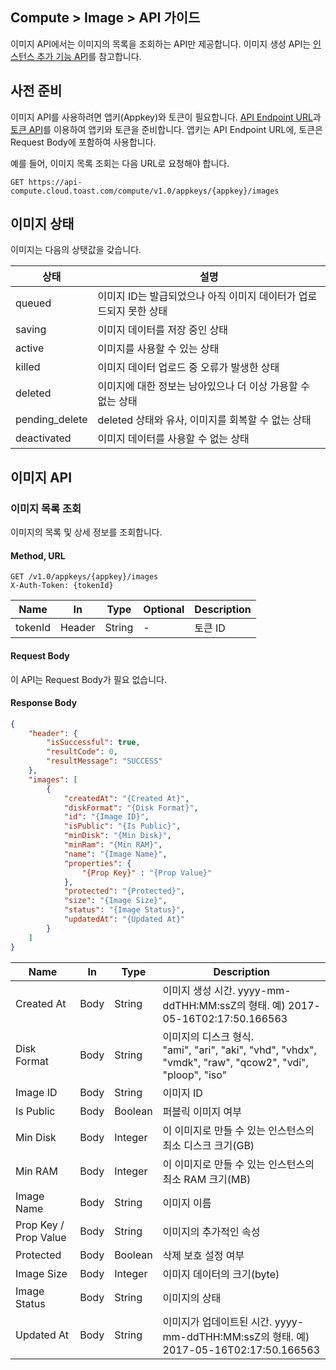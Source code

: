 ## Compute > Image > API 가이드

이미지 API에서는 이미지의 목록을 조회하는 API만 제공합니다. 이미지 생성 API는 [인스턴스 추가 기능 API](/Compute/Instance/ko/api-guide/#_15)를 참고합니다.

## 사전 준비

이미지 API를 사용하려면 앱키(Appkey)와 토큰이 필요합니다. [API Endpoint URL](/Compute/Instance/ko/api-guide/#api-endpoint-url)과 [토큰 API](/Compute/Instance/ko/api-guide/#api)를 이용하여 앱키와 토큰을 준비합니다. 앱키는 API Endpoint URL에, 토큰은 Request Body에 포함하여 사용합니다.

예를 들어, 이미지 목록 조회는 다음 URL로 요청해야 합니다.

	GET https://api-compute.cloud.toast.com/compute/v1.0/appkeys/{appkey}/images

## 이미지 상태
이미지는 다음의 상탯값을 갖습니다.

| 상태 | 설명 |
| -- | -- |
| queued | 이미지 ID는 발급되었으나 아직 이미지 데이터가 업로드되지 못한 상태 |
| saving | 이미지 데이터를 저장 중인 상태 |
| active | 이미지를 사용할 수 있는 상태 |
| killed | 이미지 데이터 업로드 중 오류가 발생한 상태 |
| deleted | 이미지에 대한 정보는 남아있으나 더 이상 가용할 수 없는 상태 |
| pending_delete | deleted 상태와 유사, 이미지를 회복할 수 없는 상태 |
| deactivated | 이미지 데이터를 사용할 수 없는 상태 |

## 이미지 API

### 이미지 목록 조회

이미지의 목록 및 상세 정보를 조회합니다.

#### Method, URL
```
GET /v1.0/appkeys/{appkey}/images
X-Auth-Token: {tokenId}
```

|  Name | In | Type | Optional | Description |
|--|--|--|--|--|
| tokenId | Header | String | - | 토큰 ID |

#### Request Body
이 API는 Request Body가 필요 없습니다.

#### Response Body
```json
{
    "header": {
        "isSuccessful": true,
        "resultCode": 0,
        "resultMessage": "SUCCESS"
    },
    "images": [
        {
            "createdAt": "{Created At}",
            "diskFormat": "{Disk Format}",
            "id": "{Image ID}",
            "isPublic": "{Is Public}",
            "minDisk": "{Min Disk}",
            "minRam": "{Min RAM}",
            "name": "{Image Name}",
            "properties": {
            	"{Prop Key}" : "{Prop Value}"
            },
            "protected": "{Protected}",
            "size": "{Image Size}",
            "status": "{Image Status}",
            "updatedAt": "{Updated At}"
        }
    ]
}
```

|  Name | In | Type | Description |
|--|--|--|--|
| Created At | Body | String  | 이미지 생성 시간. yyyy-mm-ddTHH:MM:ssZ의 형태. 예) 2017-05-16T02:17:50.166563 |
| Disk Format | Body | String | 이미지의 디스크 형식. <br />"ami", "ari", "aki", "vhd", "vhdx", "vmdk", "raw", "qcow2", "vdi", "ploop", "iso" |
| Image ID | Body | String | 이미지 ID |
| Is Public | Body | Boolean | 퍼블릭 이미지 여부 |
| Min Disk | Body | Integer | 이 이미지로 만들 수 있는 인스턴스의 최소 디스크 크기(GB) |
| Min RAM | Body | Integer | 이 이미지로 만들 수 있는 인스턴스의 최소 RAM 크기(MB) |
| Image Name | Body | String | 이미지 이름 |
| Prop Key / Prop Value | Body | String | 이미지의 추가적인 속성 |
| Protected | Body | Boolean | 삭제 보호 설정 여부 |
| Image Size | Body | Integer | 이미지 데이터의 크기(byte) |
| Image Status | Body | String | 이미지의 상태 |
| Updated At | Body | String | 이미지가 업데이트된 시간. yyyy-mm-ddTHH:MM:ssZ의 형태. 예) 2017-05-16T02:17:50.166563 |
